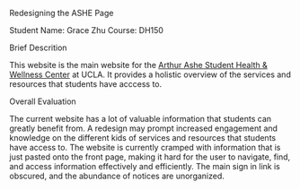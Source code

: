 Redesigning the ASHE Page 

Student Name: Grace Zhu
Course: DH150 

Brief Descrition

This website is the main website for the [Arthur Ashe Student Health & Wellness Center](http://www.studenthealth.ucla.edu/default.aspx) at UCLA. It provides a holistic overview of the services and resources that students have acccess to. 

Overall Evaluation

The current website has a lot of valuable information that students can greatly benefit from. A redesign may prompt increased engagement and knowledge on the different kids of services and resources that students have access to. The website is currently cramped with information that is just pasted onto the front page, making it hard for the user to navigate, find, and access information effectively and efficiently. The main sign in link is obscured, and the abundance of notices are unorganized. 
